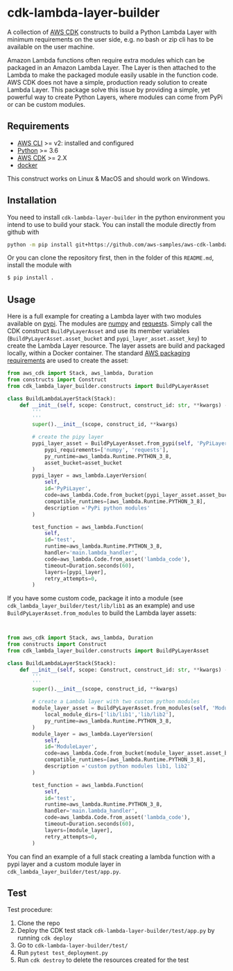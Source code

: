  # cdk-lambda-layer-builder

A collection of [AWS CDK](https://docs.aws.amazon.com/cdk/v2/guide/home.html#cpm) 
constructs to build a Python Lambda Layer with minimum requirements on the user 
side, e.g. no bash or zip cli has to be available on the user machine.

Amazon Lambda functions often require extra modules which can be packaged in an 
Amazon Lambda Layer. The Layer is then attached to the Lambda to make the packaged 
module easily usable in the function code. AWS CDK does not have a simple, production 
ready solution to create Lambda Layer. This package solve this issue by providing 
a simple, yet powerful way to create Python Layers, where modules can come from PyPi 
or can be custom modules.

## Requirements
* [AWS CLI](https://docs.aws.amazon.com/cli/latest/userguide/cli-chap-welcome.html) >= v2: installed and configured
* [Python](https://www.python.org/) >= 3.6
* [AWS CDK](https://docs.aws.amazon.com/cdk/v2/guide/home.html#cpm) >= 2.X
* [docker](https://docs.docker.com/get-docker/)

This construct works on Linux & MacOS and should work on Windows.

## Installation
You need to install `cdk-lambda-layer-builder` in the python environment you intend 
to use to build your stack. You can install the module directly from github with
```bash
python -m pip install git+https://github.com/aws-samples/aws-cdk-lambda-layer-builder.git
```
Or you can clone the repository first, then in the folder of this `README.md`, install 
the module with
```bash
$ pip install .
```

## Usage
Here is a full example for creating a Lambda layer with two modules available on 
[pypi](https://pypi.org/). The modules are [numpy](https://pypi.org/project/numpy/) 
and [requests](https://pypi.org/project/requests/). Simply call the CDK construct 
`BuildPyLayerAsset` and use its member variables (`BuildPyLayerAsset.asset_bucket` 
and `pypi_layer_asset.asset_key`) to create the Lambda Layer resource. The layer 
assets are build and packaged locally, within a Docker container. The standard 
[AWS packaging requirements](https://docs.aws.amazon.com/lambda/latest/dg/configuration-layers.html) 
are used to create the asset:
```python
from aws_cdk import Stack, aws_lambda, Duration
from constructs import Construct
from cdk_lambda_layer_builder.constructs import BuildPyLayerAsset

class BuildLambdaLayerStack(Stack):
    def __init__(self, scope: Construct, construct_id: str, **kwargs) -> None:
        '''
        '''
        super().__init__(scope, construct_id, **kwargs)

        # create the pipy layer
        pypi_layer_asset = BuildPyLayerAsset.from_pypi(self, 'PyPiLayerAsset',
            pypi_requirements=['numpy', 'requests'],
            py_runtime=aws_lambda.Runtime.PYTHON_3_8,
            asset_bucket=asset_bucket
        )
        pypi_layer = aws_lambda.LayerVersion(
            self,
            id='PyPiLayer',
            code=aws_lambda.Code.from_bucket(pypi_layer_asset.asset_bucket, pypi_layer_asset.asset_key),
            compatible_runtimes=[aws_lambda.Runtime.PYTHON_3_8],
            description ='PyPi python modules'
        )

        test_function = aws_lambda.Function(
            self,
            id='test',
            runtime=aws_lambda.Runtime.PYTHON_3_8,
            handler='main.lambda_handler',
            code=aws_lambda.Code.from_asset('lambda_code'),
            timeout=Duration.seconds(60),
            layers=[pypi_layer],
            retry_attempts=0,
        )
```
If you have some custom code, package it into a module (see `cdk_lambda_layer_builder/test/lib/lib1`
as an example) and use `BuildPyLayerAsset.from_modules` to build the Lambda layer assets:
```python


from aws_cdk import Stack, aws_lambda, Duration
from constructs import Construct
from cdk_lambda_layer_builder.constructs import BuildPyLayerAsset

class BuildLambdaLayerStack(Stack):
    def __init__(self, scope: Construct, construct_id: str, **kwargs) -> None:
        '''
        '''
        super().__init__(scope, construct_id, **kwargs)

        # create a Lambda layer with two custom python modules
        module_layer_asset = BuildPyLayerAsset.from_modules(self, 'ModuleLayerAsset',
            local_module_dirs=['lib/lib1','lib/lib2'],
            py_runtime=aws_lambda.Runtime.PYTHON_3_8,
        )
        module_layer = aws_lambda.LayerVersion(
            self,
            id='ModuleLayer',
            code=aws_lambda.Code.from_bucket(module_layer_asset.asset_bucket, module_layer_asset.asset_key),
            compatible_runtimes=[aws_lambda.Runtime.PYTHON_3_8],
            description ='custom python modules lib1, lib2'
        )

        test_function = aws_lambda.Function(
            self,
            id='test',
            runtime=aws_lambda.Runtime.PYTHON_3_8,
            handler='main.lambda_handler',
            code=aws_lambda.Code.from_asset('lambda_code'),
            timeout=Duration.seconds(60),
            layers=[module_layer],
            retry_attempts=0,
        )
```
You can find an example of a full stack creating a lambda function with a pypi layer 
and a custom module layer in `cdk_lambda_layer_builder/test/app.py`.

## Test
Test procedure:
1. Clone the repo
2. Deploy the CDK test stack `cdk-lambda-layer-builder/test/app.py` by running `cdk deploy`
3. Go to `cdk-lambda-layer-builder/test/`
4. Run `pytest test_deployment.py`
5. Run `cdk destroy` to delete the resources created for the test
